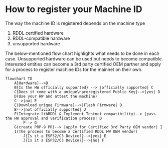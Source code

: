 # How to register your Machine ID

The way the machine ID is registered depends on the machine type

1. RDDL certified hardware
2. RDDL-compatible hardware
3. unsupported hardware

The below-mentioned flow chart highlights what needs to be done in each case. Unsupported hardware can be used but needs to become compatible. Interested entities can become a 3rd party certified OEM partner and apply for a process to register machine IDs for the mainnet on their own.&#x20;

```mermaid fullWidth="true"
flowchart TD
    A[Hardware]-->B
    B{Is the HW officially supported} --> |officially supported| C
    C{Does it come with a unique\npreregistered Public Key}-->|yes| D
    D(Use your HW and attest the machine)
    C-->|no| E
    E(Download unique Firmware)-->|Flash Firmware| D
    B-->|not officially supported| J
    F(Integrate libRDDL & Implement Testnet compatibility)--> |pass the HW approval and verification process| D
		F--> G
    G(create PRP-9 PR)--> |apply for Certified 3rd Party OEM vendor| I
    I(The process to become a Certified RDDL HW OEM vendor)
		J{Is it a ESP32/C3 Device?}-->|yes| E
		J{Is it a ESP32/C3 Device?}-->|no| F
```
